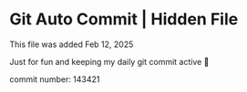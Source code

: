 # Git Auto Commit | Hidden File

This file was added Feb 12, 2025

Just for fun and keeping my daily git commit active 🤪

commit number: 143421
